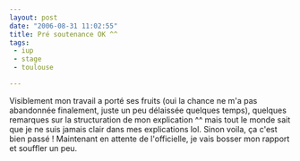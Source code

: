 ```yaml
---
layout: post
date: "2006-08-31 11:02:55"
title: Pré soutenance OK ^^
tags:
 - iup
 - stage
 - toulouse

---
```


Visiblement mon travail a porté ses fruits (oui la chance ne m'a pas abandonnée finalement, juste un peu délaissée quelques temps), quelques remarques sur la structuration de mon explication ^^ mais tout le monde sait que je ne suis jamais clair dans mes explications lol. Sinon voila, ça c'est bien passé ! Maintenant en attente de l'officielle, je vais bosser mon rapport et souffler un peu.
